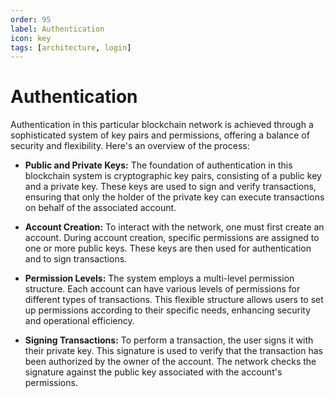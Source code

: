 ```yaml
---
order: 95
label: Authentication
icon: key
tags: [architecture, login]
---
```


# Authentication

Authentication in this particular blockchain network is achieved through a sophisticated system of key pairs and permissions, offering a balance of security and flexibility. Here's an overview of the process:

* **Public and Private Keys:** The foundation of authentication in this blockchain system is cryptographic key pairs, consisting of a public key and a private key. These keys are used to sign and verify transactions, ensuring that only the holder of the private key can execute transactions on behalf of the associated account.

* **Account Creation:** To interact with the network, one must first create an account. During account creation, specific permissions are assigned to one or more public keys. These keys are then used for authentication and to sign transactions.

* **Permission Levels:** The system employs a multi-level permission structure. Each account can have various levels of permissions for different types of transactions. This flexible structure allows users to set up permissions according to their specific needs, enhancing security and operational efficiency.

* **Signing Transactions:** To perform a transaction, the user signs it with their private key. This signature is used to verify that the transaction has been authorized by the owner of the account. The network checks the signature against the public key associated with the account's permissions.